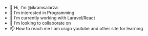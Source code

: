 - 👋 Hi, I’m @ikramsalarzai
- 👀 I’m interested in Programming
- 🌱 I’m currently working with Laravel/React
- 💞️ I’m looking to collaborate on 
- 📫 How to reach me I am usign youtube and other site for learning 

<!---
ikramsalarzai/ikramsalarzai is a ✨ special ✨ repository because its `README.md` (this file) appears on your GitHub profile.
You can click the Preview link to take a look at your changes.
--->
